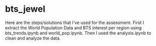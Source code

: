 # bts_jewel

Here are the steps/solutions that I've used for the assessment.
First I extract the World Population Data and BTS interest per region using bts_trends.ipynb and world_pop.ipynb. Then I used the analysis.ipynb to clean and analyze the data.
